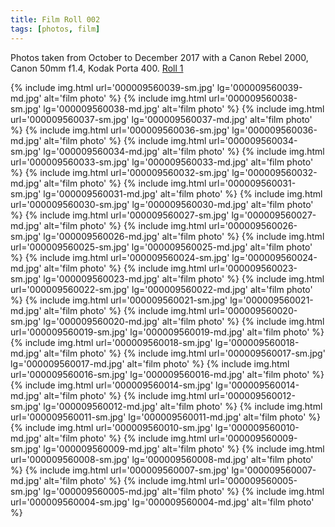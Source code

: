 ```yaml
---
title: Film Roll 002
tags: [photos, film]
---
```


Photos taken from October to December 2017 with a Canon Rebel 2000, Canon 50mm f1.4, Kodak Porta 400. [Roll 1](/posts/film-roll-001)

{% include img.html url='000009560039-sm.jpg' lg='000009560039-md.jpg' alt='film photo' %}
{% include img.html url='000009560038-sm.jpg' lg='000009560038-md.jpg' alt='film photo' %}
{% include img.html url='000009560037-sm.jpg' lg='000009560037-md.jpg' alt='film photo' %}
{% include img.html url='000009560036-sm.jpg' lg='000009560036-md.jpg' alt='film photo' %}
{% include img.html url='000009560034-sm.jpg' lg='000009560034-md.jpg' alt='film photo' %}
{% include img.html url='000009560033-sm.jpg' lg='000009560033-md.jpg' alt='film photo' %}
{% include img.html url='000009560032-sm.jpg' lg='000009560032-md.jpg' alt='film photo' %}
{% include img.html url='000009560031-sm.jpg' lg='000009560031-md.jpg' alt='film photo' %}
{% include img.html url='000009560030-sm.jpg' lg='000009560030-md.jpg' alt='film photo' %}
{% include img.html url='000009560027-sm.jpg' lg='000009560027-md.jpg' alt='film photo' %}
{% include img.html url='000009560026-sm.jpg' lg='000009560026-md.jpg' alt='film photo' %}
{% include img.html url='000009560025-sm.jpg' lg='000009560025-md.jpg' alt='film photo' %}
{% include img.html url='000009560024-sm.jpg' lg='000009560024-md.jpg' alt='film photo' %}
{% include img.html url='000009560023-sm.jpg' lg='000009560023-md.jpg' alt='film photo' %}
{% include img.html url='000009560022-sm.jpg' lg='000009560022-md.jpg' alt='film photo' %}
{% include img.html url='000009560021-sm.jpg' lg='000009560021-md.jpg' alt='film photo' %}
{% include img.html url='000009560020-sm.jpg' lg='000009560020-md.jpg' alt='film photo' %}
{% include img.html url='000009560019-sm.jpg' lg='000009560019-md.jpg' alt='film photo' %}
{% include img.html url='000009560018-sm.jpg' lg='000009560018-md.jpg' alt='film photo' %}
{% include img.html url='000009560017-sm.jpg' lg='000009560017-md.jpg' alt='film photo' %}
{% include img.html url='000009560016-sm.jpg' lg='000009560016-md.jpg' alt='film photo' %}
{% include img.html url='000009560014-sm.jpg' lg='000009560014-md.jpg' alt='film photo' %}
{% include img.html url='000009560012-sm.jpg' lg='000009560012-md.jpg' alt='film photo' %}
{% include img.html url='000009560011-sm.jpg' lg='000009560011-md.jpg' alt='film photo' %}
{% include img.html url='000009560010-sm.jpg' lg='000009560010-md.jpg' alt='film photo' %}
{% include img.html url='000009560009-sm.jpg' lg='000009560009-md.jpg' alt='film photo' %}
{% include img.html url='000009560008-sm.jpg' lg='000009560008-md.jpg' alt='film photo' %}
{% include img.html url='000009560007-sm.jpg' lg='000009560007-md.jpg' alt='film photo' %}
{% include img.html url='000009560005-sm.jpg' lg='000009560005-md.jpg' alt='film photo' %}
{% include img.html url='000009560004-sm.jpg' lg='000009560004-md.jpg' alt='film photo' %}
